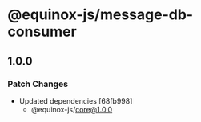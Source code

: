 # @equinox-js/message-db-consumer

## 1.0.0

### Patch Changes

- Updated dependencies [68fb998]
  - @equinox-js/core@1.0.0
